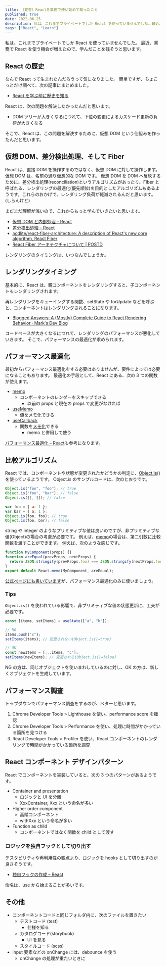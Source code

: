```yaml
---
title: ［覚書］Reactを業務で使い始めて知ったこと
published: true
date: 2022-06-25
description: 私は、これまでプライベートでしか React を使っていませんでした。最近、業務で React を使う機会が増えたので、学んだことを残そうと思います。
tags: ["React", "Learn"]
---
```


私は、これまでプライベートでしか React を使っていませんでした。
最近、業務で React を使う機会が増えたので、学んだことを残そうと思います。

## React の歴史

なんで React って生まれたんだろうって気になりました。
簡単ですが、ちょこっとだけ調べて、次の記事にまとめました。

- [React を学ぶ前に歴史を知る](./know_the_history_before_learning_React.md)

React は、次の問題を解決したかったんだと思います。

- DOM ツリーが大きくなるにつれて、下位の変更によるカスケード更新の負荷が大きくなる

そこで、React は、この問題を解決するために、仮想 DOM という仕組みを作ったんだと思います。

## 仮想 DOM、差分検出処理、そして Fiber

React は、直接 DOM を操作するのではなく、仮想 DOM に対して操作します。仮想 DOM は、名前の通り仮想的な DOM です。
仮想 DOM を DOM へ反映するために、差分検出処理(reconciliation)というアルゴリズムがあったり、Fiber と呼ばれる、レンダリングの最適化(優先順位)を目的としたアルゴリズムもあるようです。これらのおかげで、レンダリング負荷が軽減されるんだと思います。(しらんけど)

まだまだ理解が浅いので、これからもっと学んでいきたいと思います。

- [仮想 DOM と内部処理 – React](https://ja.reactjs.org/docs/faq-internals.html)
- [差分検出処理 – React](https://ja.reactjs.org/docs/reconciliation.html)
- [acdlite/react-fiber-architecture: A description of React's new core algorithm, React Fiber](https://github.com/acdlite/react-fiber-architecture)
- [React Fiber アーキテクチャについて | POSTD](https://postd.cc/react-fiber-architecture/)

レンダリングのタイミングは、いつなんでしょうか。

## レンダリングタイミング

基本的に、React は、親コンポーネントをレンダリングすると、子コンポーネントもレンダリングされます。

再レンダリングをキューイングする関数、setState や forUpdate などを呼ぶと、コンポーネントはレンダリングされることになります。

- [Blogged Answers: A (Mostly) Complete Guide to React Rendering Behavior · Mark's Dev Blog](https://blog.isquaredsoftware.com/2020/05/blogged-answers-a-mostly-complete-guide-to-react-rendering-behavior/)

コードベースが大きくなるにつれて、レンダリングのパフォーマンスが悪化していきます。
そこで、パフォーマンスの最適化が求められます。

## パフォーマンス最適化

最初からパフォーマンス最適化をする必要はありませんが、要件によっては必要になることもあります。
最適化の手段として、React にある、次の 3 つの関数が使えます。

- [memo](https://ja.reactjs.org/docs/react-api.html#reactmemo)
  - コンポーネントのレンダーをスキップできる
    - 以前の props と現在の props で変更がなければ
- [useMemo](https://ja.reactjs.org/docs/hooks-reference.html#usememo)
  - 値を[メモ化](https://en.wikipedia.org/wiki/Memoization)できる
- [useCallback](https://ja.reactjs.org/docs/hooks-reference.html#usecallback)
  - 関数を[メモ化](https://en.wikipedia.org/wiki/Memoization)できる
    - memo と併用して使う

[パフォーマンス最適化 – React](https://ja.reactjs.org/docs/optimizing-performance.html)も参考になります。

## 比較アルゴリズム

React では、コンポーネントや状態が変更されたかどうかの判定に、[Object.is()](https://developer.mozilla.org/ja/docs/Web/JavaScript/Reference/Global_Objects/Object/is) を使っているようです。
Object.is のサンプルコードは、次のとおりです。

```javascript
Object.is("foo", "foo"); // true
Object.is("foo", "bar"); // false
Object.is([], []); // false

var foo = { a: 1 };
var bar = { a: 1 };
Object.is(foo, foo); // true
Object.is(foo, bar); // false
```

string や integer のようなプリミティブな値は良いのですが、非プリミティブな値(Object)の場合の考慮が必要です。
例えば、[memo](https://ja.reactjs.org/docs/react-api.html#reactmemo)の場合は、第二引数に比較関数を渡すことができます。
例えば、次のような感じです。

```javascript
function MyComponent(props) {}
function areEqual(prevProps, nextProps) {
  return JSON.stringify(prevProps.foo) === JSON.stringify(nextProps.foo);
}
export default React.memo(MyComponent, areEqual);
```

[公式ページにも書いています](https://ja.reactjs.org/docs/react-api.html#reactmemo)が、パフォーマンス最適化のみに使いましょう。

### Tips

`Object.is()` を使われている影響で、非プリミティブな値の状態更新に、工夫が必要です。

```javascript
const [items, setItems] = useState(["a", "b"]);

// NG
items.push("c");
setItems(items); // 変更されない(Object.is()→true)

// OK
const newItems = [...items, "c"];
setItems(newItems); // 変更される(Object.is()→false)
```

NG の方は、同じオブジェクトを使いまわしているのに対し、OK の方は、新しくオブジェクトを生成しています。

## パフォーマンス調査

トップダウンでパフォーマンス調査をするのが、ベターと思います。

1. Chrome Developer Tools > Lighthouse を使い、performance score を確認
2. Chrome Developer Tools > Performance を使い、処理に時間がかかっている箇所を見つける
3. React Developer Tools > Profiler を使い、React コンポーネントのレンダリングで時間がかかっている箇所を調査

## React コンポーネント デザインパターン

React でコンポーネントを実装していると、次の 3 つのパターンがあるようです。

- Container and presentation
  - ロジックと UI を分離
  - XxxContainer, Xxx という命名が多い
- Higher order component
  - 高階コンポーネント
  - withXxx という命名が多い
- Function as child
  - コンポーネントではなく関数を child として渡す

### ロジックを独自フックとして切り出す

テスタビリティや再利用性の観点より、ロジックを hooks として切り出すのが良さそうです。

- [独自フックの作成 – React](https://ja.reactjs.org/docs/hooks-custom.html)

命名は、use から始まることが多いです。

## その他

- コンポーネントコードと同じフォルダ内に、次のファイルを置きたい
  - テストコード (test)
    - 仕様を知る
  - カタログコード(storybook)
    - UI を見る
  - スタイルコード (scss)
- input 要素などの onChange には、debounce を使う
  - onChange の処理が重たいときに
